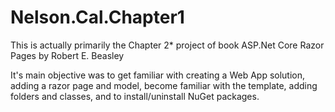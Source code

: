 # Nelson.Cal.Chapter1
This is actually primarily the Chapter 2* project of book ASP.Net Core Razor Pages by Robert E. Beasley

It's main objective was to get familiar with creating a Web App solution, adding a razor page and model,
become familiar with the template, adding folders and classes, and to install/uninstall NuGet packages.

